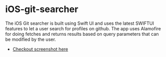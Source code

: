 # iOS-git-searcher
The iOS Git searcher is built using Swift UI and uses the latest SWIFTUI features to let a user search for profiles on github. The app uses Alamofire for doing fetches and returns results based on query parameters that can be modified by the user. 
- [Checkout screenshot here](/ios-git-searcher.png)
